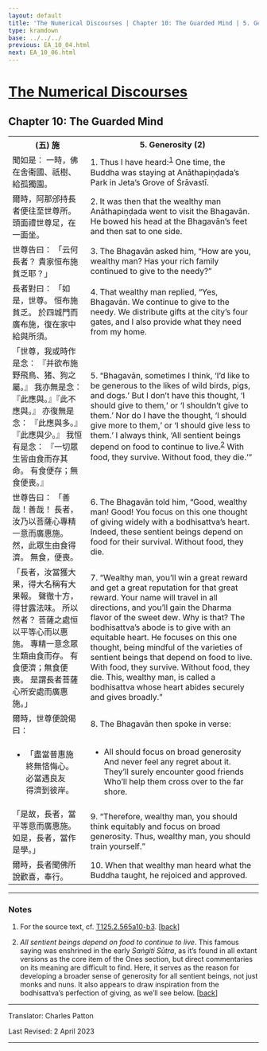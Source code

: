 ```yaml
---
layout: default
title: 'The Numerical Discourses | Chapter 10: The Guarded Mind | 5. Generosity (2)'
type: kramdown
base: ../../../
previous: EA_10_04.html
next: EA_10_06.html
---
```


<h1><a href='../index.html'>The Numerical Discourses</a></h1>
<h2>Chapter 10: The Guarded Mind</h2>

<table class="trans">
  <th class='ch'>(五) 施</th>
  <th class='en'>5. Generosity (2)</th>
  <tr>
    <td class='ch' title='T125.2.565a10'>聞如是： 一時，佛在舍衞國、祇樹、給孤獨園。</td>
    <td id='p1'>1. Thus I have heard:<sup id="ref1"><a href="#n1">1</a></sup> One time, the Buddha was staying at Anāthapiṇḍada’s Park in Jeta’s Grove of Śrāvastī.</td>
  </tr>
  <tr>
    <td class='ch' title='T125.2.565a11'>爾時，阿那邠持長者便往至世尊所。 頭面禮世尊足，在一面坐。</td>
    <td id='p2'>2. It was then that the wealthy man Anāthapiṇḍada went to visit the Bhagavān. He bowed his head at the Bhagavān’s feet and then sat to one side.</td>
  </tr>
  <tr>
    <td class='ch' title='T125.2.565a12'>世尊告曰： 「云何長者？ 貴家恒布施貧乏耶？」</td>
    <td id='p3'>3. The Bhagavān asked him, “How are you, wealthy man? Has your rich family continued to give to the needy?”</td>
  </tr>
  <tr>
    <td class='ch' title='T125.2.565a13'>長者對曰： 「如是，世尊。 恒布施貧乏。 於四城門而廣布施，復在家中給與所須。</td>
    <td id='p4'>4. That wealthy man replied, “Yes, Bhagavān. We continue to give to the needy. We distribute gifts at the city’s four gates, and I also provide what they need from my home.</td>
  </tr>
  <tr>
    <td class='ch' title='T125.2.565a15'>「世尊，我或時作是念： 『并欲布施野飛鳥、猪、狗之屬。』 我亦無是念： 『此應與。』『此不應與。』 亦復無是念： 『此應與多。』『此應與少。』 我恒有是念： 『一切眾生皆由食而存其命。 有食便存；無食便喪。』</td>
    <td id='p5'>5. “Bhagavān, sometimes I think, ‘I’d like to be generous to the likes of wild birds, pigs, and dogs.’ But I don’t have this thought, ‘I should give to them,’ or ‘I shouldn’t give to them.’ Nor do I have the thought, ‘I should give more to them,’ or ‘I should give less to them.’ I always think, ‘All sentient beings depend on food to continue to live.<sup id="ref2"><a href="#n2">2</a></sup> With food, they survive. Without food, they die.’”</td>
  </tr>
  <tr>
    <td class='ch' title='T125.2.565a19'>世尊告曰： 「善哉！善哉！ 長者，汝乃以菩薩心專精一意而廣惠施。 然，此眾生由食得濟。 無食，便喪。</td>
    <td id='p6'>6. The Bhagavān told him, “Good, wealthy man! Good! You focus on this one thought of giving widely with a bodhisattva’s heart. Indeed, these sentient beings depend on food for their survival. Without food, they die.</td>
  </tr>
  <tr>
    <td class='ch' title='T125.2.565a22'>「長者，汝當獲大果，得大名稱有大果報。 聲徹十方，得甘露法味。 所以然者？ 菩薩之處恒以平等心而以惠施。 專精一意念眾生類由食而存。 有食便濟；無食便喪。 是謂長者菩薩心所安處而廣惠施。」</td>
    <td id='p7'>7. “Wealthy man, you’ll win a great reward and get a great reputation for that great reward. Your name will travel in all directions, and you’ll gain the Dharma flavor of the sweet dew. Why is that? The bodhisattva’s abode is to give with an equitable heart. He focuses on this one thought, being mindful of the varieties of sentient beings that depend on food to live. With food, they survive. Without food, they die. This, wealthy man, is called a bodhisattva whose heart abides securely and gives broadly.”</td>
  </tr>
  <tr>
    <td class='ch' title='T125.2.565a26'>爾時，世尊便說偈曰：</td>
    <td id='p8'>8. The Bhagavān then spoke in verse:</td>
  </tr>
<tr>
  <td title='T125.2.565a28'><ul class='verse'>
    <li class='ch'>「盡當普惠施<br/>
    終無悋悔心。<br/>
    必當遇良友<br/>
    得濟到彼岸。</li>
  </ul></td>
  <td><ul class='verse'>
    <li>All should focus on broad generosity<br/>
    And never feel any regret about it.<br/>
    They’ll surely encounter good friends<br/>
    Who’ll help them cross over to the far shore.</li>
  </ul></td>
</tr>
  <tr>
    <td class='ch' title='T125.2.565b1'>「是故，長者，當平等意而廣惠施。 如是，長者，當作是學。」</td>
    <td id='p9'>9. “Therefore, wealthy man, you should think equitably and focus on broad generosity. Thus, wealthy man, you should train yourself.”</td>
  </tr>
  <tr>
    <td class='ch' title='T125.2.565b2'>爾時，長者聞佛所說歡喜，奉行。</td>
    <td id='p10'>10. When that wealthy man heard what the Buddha taught, he rejoiced and approved.</td>
  </tr>
</table>

<hr/>

<h3 id="notes">Notes</h3>

<ol class="notes-list">
<li id="n1"><p>For the source text, cf. <a href="https://cbetaonline.dila.edu.tw/zh/T02n0125_p0565a10" target="_blank">T125.2.565a10-b3</a>. [<a href="#ref1">back</a>]</p></li>
<li id="n2"><p><em>All sentient beings depend on food to continue to live</em>. This famous saying was enshrined in the early <cite>Saṅgiti Sūtra</cite>, as it’s found in all extant versions as the core item of the Ones section, but direct commentaries on its meaning are difficult to find. Here, it serves as the reason for developing a broader sense of generosity for all sentient beings, not just monks and nuns. It also appears to draw inspiration from the bodhisattva’s perfection of giving, as we’ll see below. [<a href="#ref2">back</a>]</p></li>
</ol>
<hr/>

<p class="translator">Translator: Charles Patton</p>
<p class='revised'>Last Revised: 2 April 2023</p>

<hr/>